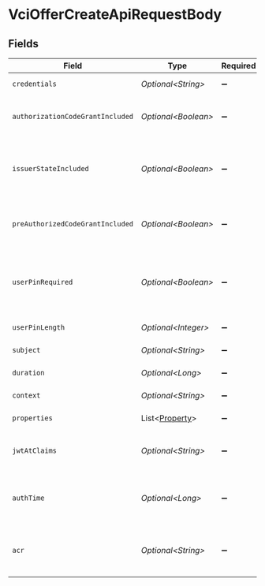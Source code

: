 # VciOfferCreateApiRequestBody


## Fields

| Field                                                                                                                                       | Type                                                                                                                                        | Required                                                                                                                                    | Description                                                                                                                                 |
| ------------------------------------------------------------------------------------------------------------------------------------------- | ------------------------------------------------------------------------------------------------------------------------------------------- | ------------------------------------------------------------------------------------------------------------------------------------------- | ------------------------------------------------------------------------------------------------------------------------------------------- |
| `credentials`                                                                                                                               | *Optional\<String>*                                                                                                                         | :heavy_minus_sign:                                                                                                                          | The value of the `credentials` object in the JSON format.                                                                                   |
| `authorizationCodeGrantIncluded`                                                                                                            | *Optional\<Boolean>*                                                                                                                        | :heavy_minus_sign:                                                                                                                          | The flag indicating whether the `authorization_code` object is<br/>included in the `grants` object.<br/>                                    |
| `issuerStateIncluded`                                                                                                                       | *Optional\<Boolean>*                                                                                                                        | :heavy_minus_sign:                                                                                                                          | The flag indicating whether the `issuer_state` property is<br/>included in the `authorization_code` object in the `grants`<br/>object.<br/> |
| `preAuthorizedCodeGrantIncluded`                                                                                                            | *Optional\<Boolean>*                                                                                                                        | :heavy_minus_sign:                                                                                                                          | The flag to include the<br/>`urn:ietf:params:oauth:grant-type:pre-authorized_code` object<br/>in the `grants` object.<br/>                  |
| `userPinRequired`                                                                                                                           | *Optional\<Boolean>*                                                                                                                        | :heavy_minus_sign:                                                                                                                          | The value of the `user_pin_required` property in the<br/>`urn:ietf:params:oauth:grant-type:pre-authorized_code` object in<br/>the `grants` object.<br/> |
| `userPinLength`                                                                                                                             | *Optional\<Integer>*                                                                                                                        | :heavy_minus_sign:                                                                                                                          | The length of the user PIN to generate.                                                                                                     |
| `subject`                                                                                                                                   | *Optional\<String>*                                                                                                                         | :heavy_minus_sign:                                                                                                                          | The subject associated with the credential offer.                                                                                           |
| `duration`                                                                                                                                  | *Optional\<Long>*                                                                                                                           | :heavy_minus_sign:                                                                                                                          | The duration of the credential offer.                                                                                                       |
| `context`                                                                                                                                   | *Optional\<String>*                                                                                                                         | :heavy_minus_sign:                                                                                                                          | The general-purpose arbitrary string.                                                                                                       |
| `properties`                                                                                                                                | List\<[Property](../../models/components/Property.md)>                                                                                      | :heavy_minus_sign:                                                                                                                          | Extra properties to associate with the credential offer.                                                                                    |
| `jwtAtClaims`                                                                                                                               | *Optional\<String>*                                                                                                                         | :heavy_minus_sign:                                                                                                                          | Additional claims that are added to the payload part of the JWT<br/>access token.<br/>                                                      |
| `authTime`                                                                                                                                  | *Optional\<Long>*                                                                                                                           | :heavy_minus_sign:                                                                                                                          | The time at which the user authentication was performed during<br/>the course of issuing the credential offer.<br/>                         |
| `acr`                                                                                                                                       | *Optional\<String>*                                                                                                                         | :heavy_minus_sign:                                                                                                                          | The Authentication Context Class Reference of the user authentication<br/>performed during the course of issuing the credential offer.<br/> |